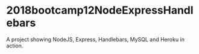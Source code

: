 # 2018bootcamp12NodeExpressHandlebars
A project showing NodeJS, Express, Handlebars, MySQL and Heroku in action.
